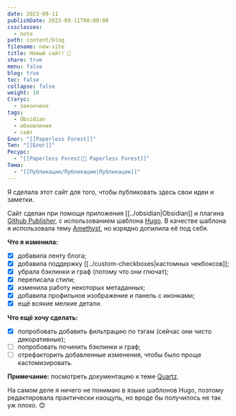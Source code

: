 ```yaml
---
date: 2023-09-11
publishDate: 2023-09-11T00:00:00
cssclasses:
  - note
path: content/blog
filename: new-site
title: Новый сайт! 🎉
share: true
menu: false
blog: true
toc: false
collapse: false
weight: 10
Статус:
  - закончено
tags:
  - Obsidian
  - обновления
  - сайт
Блог: "[[Paperless Forest]]"
Тип: "[[Блог]]"
Ресурс:
  - "[[Paperless Forest|🌱 Paperless Forest]]"
Тема:
  - "[[Публикации/Публикации|Публикации]]"
---
```


Я сделала этот сайт для того, чтобы публиковать здесь свои идеи и заметки.

Сайт сделан при помощи приложения [[../obsidian|Obsidian]] и плагина [Github Publisher](https://github.com/ObsidianPublisher/obsidian-github-publisher), с использованием шаблона [Hugo](https://gohugo.io/). В качестве шаблона я использовала тему [Amethyst](https://amethyst.bencuan.me/), но изрядно допилила её под себя.

**Что я изменила:**
- [x] добавила ленту блога;
- [x] добавила поддержку [[../custom-checkboxes|кастомных чекбоксов]];
- [x] убрала бэклинки и граф (потому что они глючат); 
- [x] переписала стили;
- [x] изменила работу некоторых метаданных;
- [x] добавила профильное изображение и панель с иконками;
- [x] ещё всякие мелкие детали.

**Что ещё хочу сделать:**
- [x] попробовать добавить фильтрацию по тэгам (сейчас они чисто декоративные);
- [ ] попробовать починить бэклинки и граф;
- [ ] отрефакторить добавленные изменения, чтобы было проще кастомизировать.

**Примечание:** посмотреть документацию к теме [Quartz](https://quartz.jzhao.xyz/).

На самом деле я ничего не понимаю в языке шаблонов Hugo, поэтому редактировала практически наощупь, но вроде бы получилось не так уж плохо.  😊